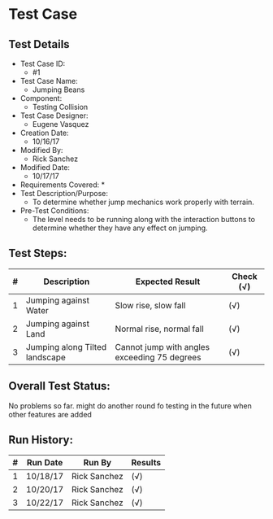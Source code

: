 # Test Case 

## Test Details

* Test Case ID:
  * #1
* Test Case Name:
  * Jumping Beans
* Component: 
  * Testing Collision
* Test Case Designer:
  * Eugene Vasquez
* Creation Date:
  * 10/16/17
* Modified By:
  * Rick Sanchez
* Modified Date:
  * 10/17/17
* Requirements Covered:
  * 
* Test Description/Purpose:
  * To determine whether jump mechanics work properly with terrain.
* Pre-Test Conditions:
  * The level needs to be running along with the interaction buttons to determine whether they have any effect on jumping.
## Test Steps: 
| # | Description | Expected Result | Check (√) |
| --- | --- | --- | --- |
| 1 |Jumping against Water |Slow rise, slow fall | (√)|			
| 2 |Jumping against Land |Normal rise, normal fall |(√) |			
| 3 |Jumping along Tilted landscape |Cannot jump with angles exceeding 75 degrees |(√) |			

## Overall Test Status:

No problems so far. might do another round fo testing in the future when other features are added

## Run History:
| # |	Run Date |	Run By |	Results |
| --- | --- | --- | --- |
| 1 |10/18/17 |Rick Sanchez |(√) |			
| 2 |10/20/17 |Rick Sanchez |(√) |			
| 3 |10/22/17 |Rick Sanchez |(√) |			


